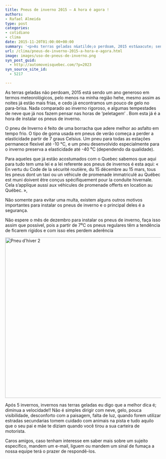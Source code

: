 ```yaml
---
title: Pneus de inverno 2015 – A hora é agora !
authors:
- Rafael Almeida
type: post
categories:
- cotidiano
- clima
date: 2015-11-20T01:00:00+00:00
summary: '<p>As terras geladas n&atilde;o perdoam, 2015 est&aacute; sendo um ano generoso em termos meteorol&oacute;gicos, pelo menos na minha regi&atilde;o hehe, mesmo assim as noites j&aacute; est&atilde;o mais frias, e cedo j&aacute; encontramos um pouco de gelo no para-brisa. Nada comparado ao inverno rigoroso, e algumas tempestades de neve que j&aacute; nos fazem pensar nas horas [&hellip;]</p>'
url: /clima/pneus-de-inverno-2015-a-hora-e-agora.html
image: images/uso-de-pneus-de-inverno.png
syn_post_guid:
  - http://automoveisquebec.com/?p=2023
syn_source_site_id:
  - 5217

---
```

As terras geladas não perdoam, 2015 está sendo um ano generoso em termos meteorológicos, pelo menos na minha região hehe, mesmo assim as noites já estão mais frias, e cedo já encontramos um pouco de gelo no para-brisa. Nada comparado ao inverno rigoroso, e algumas tempestades de neve que já nos fazem pensar nas horas de ‘peletagem’ . Bom esta já é a hora de instalar os pneus de inverno.

O pneu de Inverno é feito de uma borracha que adere melhor ao asfalto em tempo frio. O tipo de goma usada em pneus de verão começa a perder a elasticidade partir de 7 graus Celsius. Um pneu para todas as estações permanece flexível até -10 °C, e um pneu desenvolvido especialmente para o inverno preserva a elasticidade até -40 ⁰C (dependendo da qualidade).

Para aqueles que já estão acostumados com o Quebec sabemos que aqui para tudo tem uma lei e a lei referente aos pneus de invernos é esta aqui: « En vertu du Code de la sécurité routière, du 15 décembre au 15 mars, tous les pneus dont un taxi ou un véhicule de promenade immatriculé au Québec est muni doivent être conçus spécifiquement pour la conduite hivernale. Cela s’applique aussi aux véhicules de promenade offerts en location au Québec. »,

Não somente para evitar uma multa, existem alguns outros motivos importantes para instalar os pneus de inverno e o principal deles é a segurança.

Não espere o mês de dezembro para instalar os pneus de inverno, faça isso assim que possível, pois a partir de 7⁰C os pneus regulares têm a tendência de ficarem rígidos e com isso eles perdem aderência

[<img src="http://automoveisquebec.com/wp-content/uploads/2015/11/Pneu-dhiver-2.png" alt="Pneu d'hiver 2" width="528" height="520" />][1]

Após 5 invernos, invernos nas terras geladas eu digo que a melhor dica é; diminua a velocidade!! Não é simples dirigir com neve, gelo, pouca visibilidade, desconforto com a paisagem, falta de luz, quando forem utilizar estradas secundarias tomem cuidado com animais na pista e tudo aquilo que o seu pai e mãe te diziam quando você tirou a sua carteira de motorista.

Caros amigos, caso tenham interesse em saber mais sobre um sujeito específico, mandem um e-mail, liguem ou mandem um sinal de fumaça a nossa equipe terá o prazer de respondê-los.

 [1]: http://automoveisquebec.com/wp-content/uploads/2015/11/Pneu-dhiver-2.png